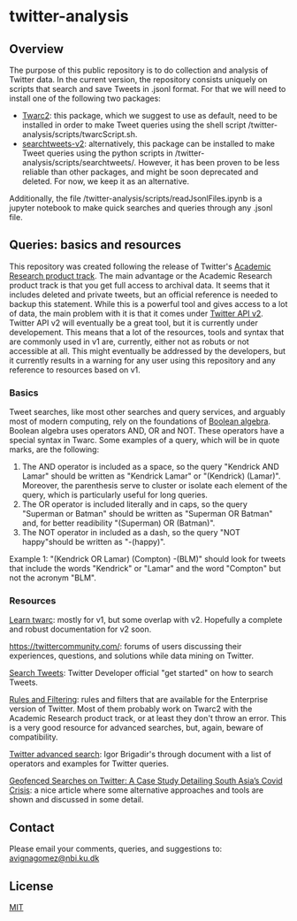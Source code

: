 # twitter-analysis

## Overview
The purpose of this public repository is to do collection and analysis of Twitter data.
In the current version, the repository consists uniquely on scripts that search and save Tweets in .jsonl format. 
For that we will need to install one of the following two packages:
  - [Twarc2](https://twarc-project.readthedocs.io/en/latest/twarc2/): this package, which we suggest to use as default, need to be installed in order to make Tweet queries using the shell script /twitter-analysis/scripts/twarcScript.sh.
  - [searchtweets-v2](https://pypi.org/project/searchtweets-v2/): alternatively, this package can be installed to make Tweet queries using the python scripts in /twitter-analysis/scripts/searchtweets/. However, it has been proven to be less reliable than other packages, and might be soon deprecated and deleted. For now, we keep it as an alternative.

Additionally, the file /twitter-analysis/scripts/readJsonlFiles.ipynb is a jupyter notebook to make quick searches and queries through any .jsonl file.

## Queries: basics and resources
This repository was created following the release of Twitter's [Academic Research product track](https://developer.twitter.com/en/solutions/academic-research).
The main advantage or the Academic Research product track is that you get full access to archival data. 
It seems that it includes deleted and private tweets, but an official reference is needed to backup this statement.
While this is a powerful tool and gives access to a lot of data, the main problem with it is that it comes under [Twitter API v2](https://developer.twitter.com/en/docs/twitter-api/early-access).
Twitter API v2 will eventually be a great tool, but it is currently under developement.
This means that a lot of the resources, tools and syntax that are commonly used in v1 are, currently, either not as robuts or not accessible at all.
This might eventually be addressed by the developers, but it currently results in a warning for any user using this repository and any reference to resources based on v1.

### Basics
Tweet searches, like most other searches and query services, and arguably most of modern computing, rely on the foundations of [Boolean algebra](https://en.wikipedia.org/wiki/Boolean_algebra).
Boolean algebra uses operators AND, OR and NOT.
These operators have a special syntax in Twarc.
Some examples of a query, which will be in quote marks, are the following:

1. The AND operator is included as a space, so the query "Kendrick AND Lamar" should be written as "Kendrick Lamar" or "(Kendrick) (Lamar)". Moreover, the parenthesis serve to cluster or isolate each element of the query, which is particularly useful for long queries.
2. The OR operator is included literally and in caps, so the query "Superman or Batman" should be written as "Superman OR Batman" and, for better readibility "(Superman) OR (Batman)".
3. The NOT operator in included as a dash, so the query "NOT happy"should be written as "-(happy)".

Example 1: "(Kendrick OR Lamar) (Compton) -(BLM)" should look for tweets that include the words "Kendrick" or "Lamar" and the word "Compton" but not the acronym "BLM".


### Resources
[Learn twarc](https://scholarslab.github.io/learn-twarc/): mostly for v1, but some overlap with v2. Hopefully a complete and robust documentation for v2 soon.

https://twittercommunity.com/: forums of users discussing their experiences, questions, and solutions while data mining on Twitter.

[Search Tweets](https://developer.twitter.com/en/docs/twitter-api/tweets/search/introduction): Twitter Developer official "get started" on how to search Tweets.

[Rules and Filtering](https://developer.twitter.com/en/docs/twitter-api/enterprise/rules-and-filtering/operators-by-product): rules and filters that are available for the Enterprise version of Twitter. Most of them probably work on Twarc2 with the Academic Research product track, or at least they don't throw an error. This is a very good resource for advanced searches, but, again, beware of compatibility.

[Twitter advanced search](https://github.com/igorbrigadir/twitter-advanced-search): Igor Brigadir's through document with a list of operators and examples for Twitter queries. 

[Geofenced Searches on Twitter: A Case Study Detailing South Asia’s Covid Crisis](https://www.bellingcat.com/resources/2021/05/19/geofenced-searches-on-twitter-a-case-study-detailing-south-asias-covid-crisis/): a nice article where some alternative approaches and tools are shown and discussed in some detail.

## Contact
Please email your comments, queries, and suggestions to: avignagomez@nbi.ku.dk

## License
[MIT](https://choosealicense.com/licenses/mit/)
